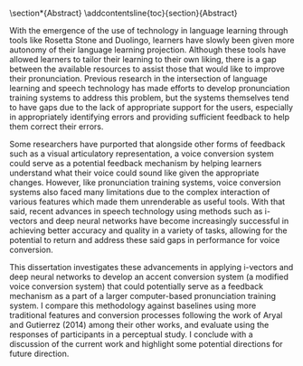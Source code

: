 \section*{Abstract}
\addcontentsline{toc}{section}{Abstract}

With the emergence of the use of technology in language learning through tools like Rosetta Stone and Duolingo, learners have slowly been given more autonomy of their language learning projection. Although these tools have allowed learners to tailor their learning to their own liking, there is a gap between the available resources to assist those that would like to improve their pronunciation. Previous research in the intersection of language learning and speech technology has made efforts to develop pronunciation training systems to address this problem, but the systems themselves tend to have gaps due to the lack of appropriate support for the users, especially in appropriately identifying errors and providing sufficient feedback to help them correct their errors.

Some researchers have purported that alongside other forms of feedback such as a visual articulatory representation, a voice conversion system could serve as a potential feedback mechanism by helping learners understand what their voice could sound like given the appropriate changes. However, like pronunciation training systems, voice conversion systems also faced many limitations due to the complex interaction of various features which made them unrenderable as useful tools.
With that said, recent advances in speech technology using methods such as i-vectors and deep neural networks have become increasingly successful in achieving better accuracy and quality in a variety of tasks, allowing for the potential to return and address these said gaps in performance for voice conversion.

This dissertation investigates these advancements in applying i-vectors and deep neural networks to develop an accent conversion system (a modified voice conversion system) that could potentially serve as a feedback mechanism as a part of a larger computer-based pronunciation training system. I compare this methodology against baselines using more traditional features and conversion processes following the work of Aryal and Gutierrez (2014) among their other works, and evaluate using the responses of participants in a perceptual study. I conclude with a discussion of the current work and highlight some potential directions for future direction.  




 










